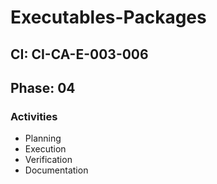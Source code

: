 # Executables-Packages

## CI: CI-CA-E-003-006
## Phase: 04

### Activities
- Planning
- Execution
- Verification
- Documentation
